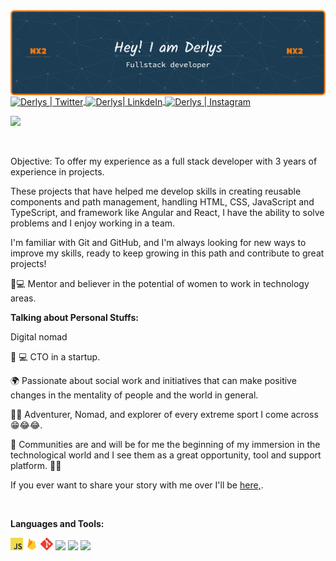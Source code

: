 

<img align="center" alt="Derlys | Twitter" width="1000px" src="/imagenes/github-header-banner.png" />

<a href="https://twitter.com/derlys_paola">
  <img align="center" alt="Derlys | Twitter" width="50px" src="https://img.icons8.com/ios-filled/50/FFFFFF/twitterx--v1.png" />
</a>

<a href="https://www.linkedin.com/in/derlysdominguez">
  <img align="center" alt="Derlys| LinkdeIn" width="50px" src="https://img.icons8.com/ios-filled/50/FFFFFF/linkedin.png" />
</a>

<a href="https://dev.to/derlys">
  <img align="center" alt="Derlys | Instagram" width="50px" src="https://img.icons8.com/ios-filled/50/FFFFFF/blog.png" />
</a>

![](file:///Users/derlys/Documents/marca%20personal/redes%20sociales/youtube/plantilla%20baner%201.svg)

<br />

Objective: To offer my experience as a full stack developer with 3 years of experience in projects.

These projects that have helped me develop skills in creating reusable components and path management, handling HTML, CSS, JavaScript and TypeScript, and framework like Angular and React, I have the ability to solve problems and I enjoy working in a team.


I'm familiar with Git and GitHub, and I'm always looking for new ways to improve my skills, ready to keep growing in this path and contribute to great projects!


󰘉💻 Mentor and believer in the potential of women to work in technology areas.
<br/>

**Talking about Personal Stuffs:**

Digital nomad

👩 💻 CTO in a startup.

🌍 Passionate about social work and initiatives that can make positive changes in the mentality of people and the world in general.

💪🏽 Adventurer, Nomad, and explorer of every extreme sport I come across 😁😂😂.

👥 Communities are and will be for me the beginning of my immersion in the technological world and I see them as a great opportunity, tool and support platform. 💪🏽

If you ever want to share your story with me over I'll be [here,](https://twitter.com/derlys_paola).

<br/>

**Languages and Tools:**

<code><img height="20" src="https://raw.githubusercontent.com/github/explore/80688e429a7d4ef2fca1e82350fe8e3517d3494d/topics/javascript/javascript.png"></code>
<code><img height="20" src="https://raw.githubusercontent.com/github/explore/80688e429a7d4ef2fca1e82350fe8e3517d3494d/topics/firebase/firebase.png"></code>
<code><img height="20" src="https://raw.githubusercontent.com/github/explore/80688e429a7d4ef2fca1e82350fe8e3517d3494d/topics/git/git.png"></code>
<code><img height="20" src="https://img.icons8.com/color/48/000000/angularjs.png"/></code>
<code><img height="20" src="https://img.icons8.com/color/48/000000/html-5.png"/></code>
<code><img height="20" src="https://img.icons8.com/color/48/000000/css3.png"/></code>

